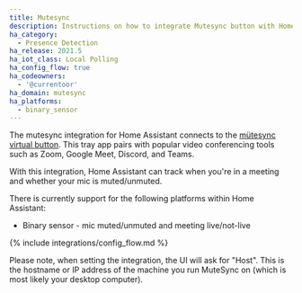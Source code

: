 ```yaml
---
title: Mutesync
description: Instructions on how to integrate Mutesync button with Home Assistant.
ha_category:
  - Presence Detection
ha_release: 2021.5
ha_iot_class: Local Polling
ha_config_flow: true
ha_codeowners:
  - '@currentoor'
ha_domain: mutesync
ha_platforms:
  - binary_sensor
---
```


The mutesync integration for Home Assistant connects to the [mütesync virtual button](https://mutesync.com/). This tray app pairs with popular video conferencing tools such as Zoom, Google Meet, Discord, and Teams.

With this integration, Home Assistant can track when you're in a meeting and whether your mic is muted/unmuted.

There is currently support for the following platforms within Home Assistant:

- Binary sensor - mic muted/unmuted and meeting live/not-live

{% include integrations/config_flow.md %}

Please note, when setting the integration, the UI will ask for "Host". This is
the hostname or IP address of the machine you run MuteSync on (which is most
likely your desktop computer).

